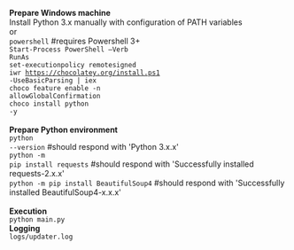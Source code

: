 <b>Prepare Windows machine</b><br>
Install Python 3.x manually with configuration of PATH variables<br>
or<br>
<code>powershell</code>                           #requires Powershell 3+<br>
<code>Start-Process PowerShell –Verb RunAs</code> <br>
<code>set-executionpolicy remotesigned</code><br>
<code>iwr https://chocolatey.org/install.ps1 -UseBasicParsing | iex</code><br>
<code>choco feature enable -n allowGlobalConfirmation</code><br>
<code>choco install python -y</code><br>
<br>
<b>Prepare Python environment</b><br>
<code>python --version</code>                       #should respond with 'Python 3.x.x'<br>
<code>python -m pip install requests</code>         #should respond with 'Successfully installed requests-2.x.x'<br>
<code>python -m pip install BeautifulSoup4</code>   #should respond with 'Successfully installed BeautifulSoup4-x.x.x'<br>
<br>
<b>Execution</b><br>
<code>python main.py</code>
<br>
<b>Logging</b><br>
<code>logs/updater.log</code>